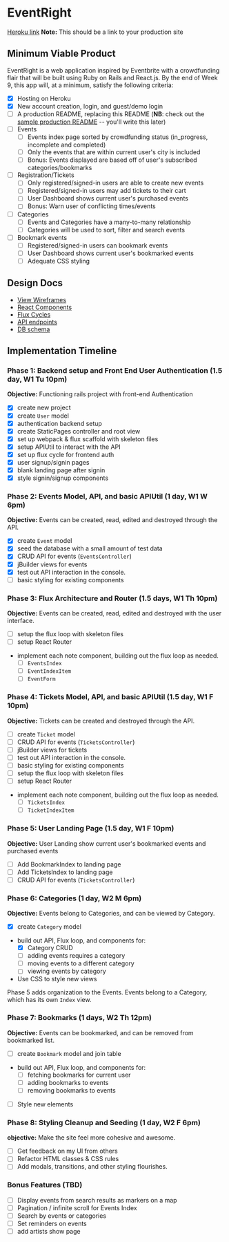 # EventRight

[Heroku link][heroku] **Note:** This should be a link to your production site

[heroku]: https://eventright.herokuapp.com/

## Minimum Viable Product

EventRight is a web application inspired by Eventbrite with a crowdfunding flair that will be built using Ruby on Rails and React.js. By the end of Week 9, this app will, at a minimum, satisfy the following criteria:

- [x] Hosting on Heroku
- [x] New account creation, login, and guest/demo login
- [ ] A production README, replacing this README (**NB**: check out the [sample production README](docs/production_readme.md) -- you'll write this later)
- [ ] Events
  - [ ] Events index page sorted by crowdfunding status (in_progress, incomplete and completed)
  - [ ] Only the events that are within current user's city is included
  - [ ] Bonus: Events displayed are based off of user's subscribed categories/bookmarks
- [ ] Registration/Tickets
  - [ ] Only registered/signed-in users are able to create new events
  - [ ] Registered/signed-in users may add tickets to their cart
  - [ ] User Dashboard shows current user's purchased events
  - [ ] Bonus: Warn user of conflicting times/events
- [ ] Categories
  - [ ] Events and Categories have a many-to-many relationship
  - [ ] Categories will be used to sort, filter and search events
- [ ] Bookmark events
  - [ ] Registered/signed-in users can bookmark events
  - [ ] User Dashboard shows current user's bookmarked events
  - [ ] Adequate CSS styling

## Design Docs
* [View Wireframes][views]
* [React Components][components]
* [Flux Cycles][flux-cycles]
* [API endpoints][api-endpoints]
* [DB schema][schema]

[views]: docs/views.md
[components]: docs/components.md
[flux-cycles]: docs/flux-cycles.md
[api-endpoints]: docs/api-endpoints.md
[schema]: docs/schema.md

## Implementation Timeline

### Phase 1: Backend setup and Front End User Authentication (1.5 day, W1 Tu 10pm)

**Objective:** Functioning rails project with front-end Authentication

- [x] create new project
- [x] create `User` model
- [x] authentication backend setup
- [x] create StaticPages controller and root view
- [x] set up webpack & flux scaffold with skeleton files
- [x] setup APIUtil to interact with the API
- [x] set up flux cycle for frontend auth
- [x] user signup/signin pages
- [x] blank landing page after signin
- [x] style signin/signup components

### Phase 2: Events Model, API, and basic APIUtil (1 day, W1 W 6pm)

**Objective:** Events can be created, read, edited and destroyed through
the API.

- [x] create `Event` model
- [x] seed the database with a small amount of test data
- [x] CRUD API for events (`EventsController`)
- [x] jBuilder views for events
- [x] test out API interaction in the console.
- [ ] basic styling for existing components

### Phase 3: Flux Architecture and Router (1.5 days, W1 Th 10pm)

**Objective:** Events can be created, read, edited and destroyed with the
user interface.

- [ ] setup the flux loop with skeleton files
- [ ] setup React Router
- implement each note component, building out the flux loop as needed.
  - [ ] `EventsIndex`
  - [ ] `EventIndexItem`
  - [ ] `EventForm`

### Phase 4: Tickets Model, API, and basic APIUtil (1.5 day, W1 F 10pm)

  **Objective:** Tickets can be created and destroyed through
  the API.

  - [ ] create `Ticket` model
  - [ ] CRUD API for events (`TicketsController`)
  - [ ] jBuilder views for tickets
  - [ ] test out API interaction in the console.
  - [ ] basic styling for existing components
  - [ ] setup the flux loop with skeleton files
  - [ ] setup React Router
  - implement each note component, building out the flux loop as needed.
    - [ ] `TicketsIndex`
    - [ ] `TicketIndexItem`

### Phase 5: User Landing Page (1.5 day, W1 F 10pm)

  **Objective:** User Landing show current user's bookmarked events and purchased events

  - [ ] Add BookmarkIndex to landing page
  - [ ] Add TicketsIndex to landing page
  - [ ] CRUD API for events (`TicketsController`)

### Phase 6: Categories (1 day, W2 M 6pm)

**Objective:** Events belong to Categories, and can be viewed by Category.

- [x] create `Category` model
- build out API, Flux loop, and components for:
  - [x] Category CRUD
  - [ ] adding events requires a category
  - [ ] moving events to a different category
  - [ ] viewing events by category
- Use CSS to style new views

Phase 5 adds organization to the Events. Events belong to a Category,
which has its own `Index` view.

### Phase 7: Bookmarks (1 days, W2 Th 12pm)

**Objective:** Events can be bookmarked, and can be removed from bookmarked list.

- [ ] create `Bookmark` model and join table
- build out API, Flux loop, and components for:
  - [ ] fetching bookmarks for current user
  - [ ] adding bookmarks to events
  - [ ] removing bookmarks to events
- [ ] Style new elements

### Phase 8: Styling Cleanup and Seeding (1 day, W2 F 6pm)

**objective:** Make the site feel more cohesive and awesome.

- [ ] Get feedback on my UI from others
- [ ] Refactor HTML classes & CSS rules
- [ ] Add modals, transitions, and other styling flourishes.

### Bonus Features (TBD)
- [ ] Display events from search results as markers on a map
- [ ] Pagination / infinite scroll for Events Index
- [ ] Search by events or categories
- [ ] Set reminders on events
- [ ] add artists show page

[phase-one]: docs/phases/phase1.md
[phase-two]: docs/phases/phase2.md
[phase-three]: docs/phases/phase3.md
[phase-four]: docs/phases/phase4.md
[phase-five]: docs/phases/phase5.md
